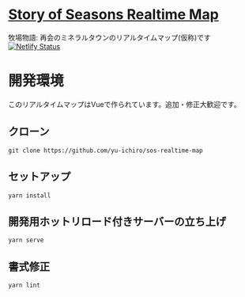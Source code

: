 # [Story of Seasons Realtime Map](https://story-of-seasons.yuichiro-smith.me)

牧場物語: 再会のミネラルタウンのリアルタイムマップ(仮称)です
[![Netlify Status](https://api.netlify.com/api/v1/badges/e199923c-73bb-4991-8213-d97325515db0/deploy-status)](https://app.netlify.com/sites/story-of-seasons/deploys)

# 開発環境

このリアルタイムマップはVueで作られています。追加・修正大歓迎です。

## クローン
```
git clone https://github.com/yu-ichiro/sos-realtime-map
```

## セットアップ
```
yarn install
```

## 開発用ホットリロード付きサーバーの立ち上げ
```
yarn serve
```

## 書式修正
```
yarn lint
```
